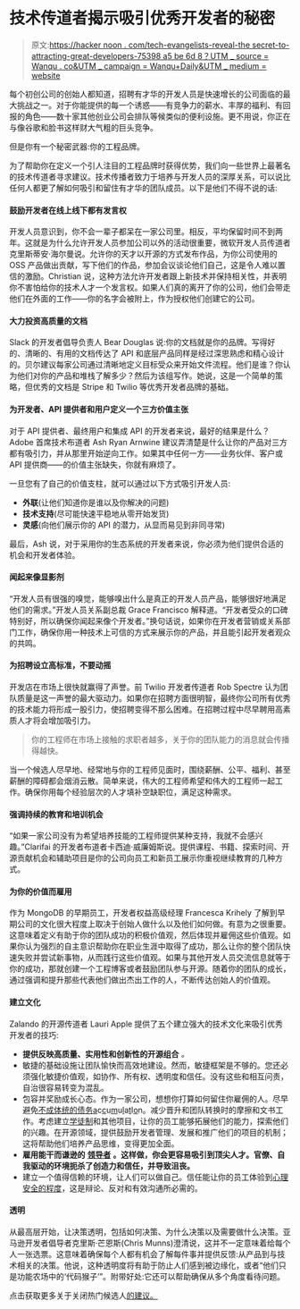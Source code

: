 # 技术传道者揭示吸引优秀开发者的秘密

> 原文:[https://hacker noon . com/tech-evangelists-reveal-the secret-to-attracting-great-developers-75398 a5 be 6d 8？UTM _ source = Wanqu . co&UTM _ campaign = Wanqu+Daily&UTM _ medium = website](https://hackernoon.com/tech-evangelists-reveal-the-secrets-to-attracting-great-developers-75398a5be6d8?utm_source=wanqu.co&utm_campaign=Wanqu+Daily&utm_medium=website)

每个初创公司的创始人都知道，招聘有才华的开发人员是快速增长的公司面临的最大挑战之一。对于你能提供的每一个诱惑——有竞争力的薪水、丰厚的福利、有回报的角色——数十家其他创业公司会排队等候类似的便利设施。更不用说，你正在与像谷歌和脸书这样财大气粗的巨头竞争。

但是你有一个秘密武器:你的工程品牌。

为了帮助你在定义一个引人注目的工程品牌时获得优势，我们向一些世界上最著名的技术传道者寻求建议。技术传播者致力于培养与开发人员的深厚关系，可以说比任何人都更了解如何吸引和留住有才华的团队成员。以下是他们不得不说的话:

#### **鼓励开发者在线上线下都有发言权**

开发人员意识到，你不会一辈子都呆在一家公司里。相反，平均保留时间不到两年。这就是为什么允许开发人员参加公司以外的活动很重要，微软开发人员传道者克里斯蒂安·海尔曼说。允许你的天才以开源的方式发布作品，为你公司使用的 OSS 产品做出贡献，写下他们的作品，参加会议谈论他们自己，这是令人难以置信的激励。Christian 说，这种方法允许开发者跟上新技术并保持相关性，并表明你不害怕给你的技术人才一个发言权。如果人们真的离开了你的公司，他们会带走他们在外面的工作——你的名字会被附上，作为授权他们创建它的公司。

#### **大力投资高质量的文档**

Slack 的开发者倡导负责人 Bear Douglas 说:你的文档就是你的品牌。写得好的、清晰的、有用的文档传达了 API 和底层产品同样是经过深思熟虑和精心设计的。贝尔建议每家公司通过清晰地定义目标受众来开始文件流程。他们是谁？你认为他们对你的产品和堆栈了解多少？然后为该组写作。她说，这是一个简单的策略，但优秀的文档是 Stripe 和 Twilio 等优秀开发者品牌的基础。

#### 为开发者、API 提供者和用户定义一个三方价值主张

对于 API 提供者、最终用户和集成 API 的开发者来说，最好的结果是什么？Adobe 首席技术布道者 Ash Ryan Arnwine 建议弄清楚是什么让你的产品对三方都有吸引力，并从那里开始逆向工作。如果其中任何一方——业务伙伴、客户或 API 提供商——的价值主张缺失，你就有麻烦了。

一旦您有了自己的价值支柱，就可以通过以下方式吸引开发人员:

*   **外联**(让他们知道你是谁以及你解决的问题)
*   **技术支持**(尽可能快速平稳地从零开始发货)
*   **灵感**(向他们展示你的 API 的潜力，从显而易见到非同寻常)

最后，Ash 说，对于采用你的生态系统的开发者来说，你必须为他们提供合适的机会和开发者体验。

#### **闻起来像显影剂**

“开发人员有很强的嗅觉，能够嗅出什么是真正的开发人员产品，能够很好地满足他们的需求。”开发人员关系副总裁 Grace Francisco 解释道。“开发者受众的口碑特别好，所以确保你闻起来像个开发者。”换句话说，如果你在开发者营销或关系部门工作，确保你用一种技术上可信的方式来展示你的产品，并且能引起开发者观众的共鸣。

#### **为招聘设立高标准，不要动摇**

开发店在市场上很快就赢得了声誉。前 Twilio 开发者传道者 Rob Spectre 认为团队质量是这一声誉的最大驱动力。如果你在招聘方面很明智，最终你公司所有优秀的技术能力将形成一股引力，使招聘变得不那么困难。在招聘过程中尽早聘用高素质人才将会增加吸引力。

> 你的工程师在市场上接触的求职者越多，关于你的团队能力的消息就会传播得越快。

当一个候选人尽早地、经常地与你的工程师见面时，围绕薪酬、公平、福利、甚至薪酬的障碍都会烟消云散。简单来说，伟大的工程师希望和伟大的工程师一起工作。确保你用每个经验层次的人才填补空缺职位，满足这种需求。

#### **强调持续的教育和培训机会**

“如果一家公司没有为希望培养技能的工程师提供某种支持，我就不会感兴趣。”Clarifai 的开发者布道者卡西迪·威廉姆斯说。提供课程、书籍、探索时间、开源贡献机会和辅助项目是你的公司向员工和新员工展示你重视继续教育的几种方式。

#### **为你的价值而雇用**

作为 MongoDB 的早期员工，开发者权益高级经理 Francesca Krihely 了解到早期公司的文化很大程度上取决于创始人做什么以及他们如何做。有意为之很重要。这意味着定义有助于你的团队成功的积极价值观，然后体现并雇佣这些价值观。如果你认为强烈的自主意识帮助你在职业生涯中取得了成功，那么让你的整个团队快速失败并尝试新事物，从而践行这些价值观。如果与其他开发人员交流信息就等于你的成功，那就创建一个工程博客或者鼓励团队参与开源。随着你的团队的成长，通过强调和提升那些代表他们做出杰出工作的人，不断传达创始人的价值观。

#### **建立文化**

Zalando 的开源传道者 Lauri Apple 提供了五个建立强大的技术文化来吸引优秀开发者的技巧:

*   **提供反映高质量、实用性和创新性的开源组合** *。*
*   敏捷的基础设施让团队愉快而高效地建设。然而，敏捷框架是不够的。您还必须强化敏捷价值观，如协作、所有权、透明度和信任。没有这些和相互问责，自治很容易转变为混乱。
*   包容并奖励成长心态。作为一家公司，想想你打算如何留住你雇佣的人。尽早避免[不成体统的债务](https://mfbt.ca/lets-talk-about-your-plan-to-run-a-consequence-free-company-72ff4a095fec?ref=hackernoon.com)[a](https://mfbt.ca/lets-talk-about-your-plan-to-run-a-consequence-free-company-72ff4a095fec?ref=hackernoon.com)c[c](https://mfbt.ca/lets-talk-about-your-plan-to-run-a-consequence-free-company-72ff4a095fec?ref=hackernoon.com)u[m](https://mfbt.ca/lets-talk-about-your-plan-to-run-a-consequence-free-company-72ff4a095fec?ref=hackernoon.com)u[l](https://mfbt.ca/lets-talk-about-your-plan-to-run-a-consequence-free-company-72ff4a095fec?ref=hackernoon.com)a[t](https://mfbt.ca/lets-talk-about-your-plan-to-run-a-consequence-free-company-72ff4a095fec?ref=hackernoon.com)I[o](https://mfbt.ca/lets-talk-about-your-plan-to-run-a-consequence-free-company-72ff4a095fec?ref=hackernoon.com)n。减少晋升和团队转换时的摩擦和文书工作。考虑建立[学徒制](https://blog.mailchimp.com/uncovering-the-secret-powers-of-mailchimp-employees-through-apprenticeships/?ref=hackernoon.com)和其他项目，让你的员工能够拓展他们的能力，探索他们的兴趣。在开源领域，提供鼓励开发者管理、发展和推广他们的项目的机制；这将帮助他们培养产品思维，变得更加全面。
*   **雇用能干而谦逊的** [**领导者**](https://github.com/LappleApple/awesome-leading-and-managing?ref=hackernoon.com) **。这样做，你会更容易吸引到顶尖人才。官僚、自我驱动的环境扼杀了创造力和信任，并导致沮丧。**
*   建立一个值得信赖的环境，让人们可以做自己。信任能让你的员工体验到[心理安全的程度](https://rework.withgoogle.com/blog/five-keys-to-a-successful-google-team/?ref=hackernoon.com)，这是辩论、反对和有效沟通所必需的。

#### **透明**

从最高层开始，让决策透明，包括如何决策、为什么决策以及需要做什么决策。亚马逊开发者倡导者克里斯·芒恩斯(Chris Munns)澄清说，这并不一定意味着给每个人一张选票。这意味着确保每个人都有机会了解每件事并提供反馈:从产品到与技术相关的决策。他说，这种透明度将有助于防止人们感到被边缘化，或者“他们只是功能农场中的‘代码猴子’”。附带好处:它还可以帮助确保从多个角度看待问题。

点击获取更多关于关闭热门候选人[的建议。](https://medium.com/@FirstMark/always-be-closing-tactics-for-recruiting-in-demand-candidates-12613919f77d?ref=hackernoon.com)